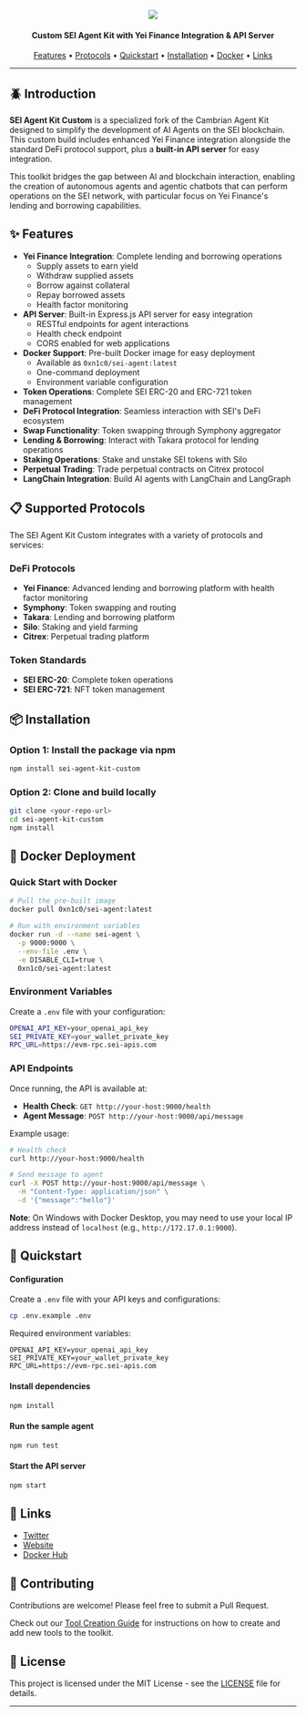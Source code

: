 <div align="center">
  <br>
  <img src="assets/CAMBRIAN_DESIGN_4-52 (2).jpg">
  <br>
</div>

<h4 align="center">Custom SEI Agent Kit with Yei Finance Integration & API Server</h4>

<p align="center">
  <a href="#-features">Features</a> •
  <a href="#-supported-protocols">Protocols</a> •
  <a href="#-quickstart">Quickstart</a> •
  <a href="#-installation">Installation</a> •
  <a href="#-docker-deployment">Docker</a> •
  <a href="#-links">Links</a>
</p>

<hr>

## 🪲 Introduction

**SEI Agent Kit Custom** is a specialized fork of the Cambrian Agent Kit designed to simplify the development of AI Agents on the SEI blockchain. This custom build includes enhanced Yei Finance integration alongside the standard DeFi protocol support, plus a **built-in API server** for easy integration.

This toolkit bridges the gap between AI and blockchain interaction, enabling the creation of autonomous agents and agentic chatbots that can perform operations on the SEI network, with particular focus on Yei Finance's lending and borrowing capabilities.

## ✨ Features

- **Yei Finance Integration**: Complete lending and borrowing operations
  - Supply assets to earn yield
  - Withdraw supplied assets
  - Borrow against collateral
  - Repay borrowed assets
  - Health factor monitoring
- **API Server**: Built-in Express.js API server for easy integration
  - RESTful endpoints for agent interactions
  - Health check endpoint
  - CORS enabled for web applications
- **Docker Support**: Pre-built Docker image for easy deployment
  - Available as `0xn1c0/sei-agent:latest`
  - One-command deployment
  - Environment variable configuration
- **Token Operations**: Complete SEI ERC-20 and ERC-721 token management
- **DeFi Protocol Integration**: Seamless interaction with SEI's DeFi ecosystem
- **Swap Functionality**: Token swapping through Symphony aggregator
- **Lending & Borrowing**: Interact with Takara protocol for lending operations
- **Staking Operations**: Stake and unstake SEI tokens with Silo
- **Perpetual Trading**: Trade perpetual contracts on Citrex protocol
- **LangChain Integration**: Build AI agents with LangChain and LangGraph

## 📋 Supported Protocols

The SEI Agent Kit Custom integrates with a variety of protocols and services:

### DeFi Protocols
- **Yei Finance**: Advanced lending and borrowing platform with health factor monitoring
- **Symphony**: Token swapping and routing
- **Takara**: Lending and borrowing platform
- **Silo**: Staking and yield farming
- **Citrex**: Perpetual trading platform

### Token Standards
- **SEI ERC-20**: Complete token operations
- **SEI ERC-721**: NFT token management

## 📦 Installation

### Option 1: Install the package via npm

```bash
npm install sei-agent-kit-custom
```

### Option 2: Clone and build locally

```bash
git clone <your-repo-url>
cd sei-agent-kit-custom
npm install
```

## 🐳 Docker Deployment

### Quick Start with Docker

```bash
# Pull the pre-built image
docker pull 0xn1c0/sei-agent:latest

# Run with environment variables
docker run -d --name sei-agent \
  -p 9000:9000 \
  --env-file .env \
  -e DISABLE_CLI=true \
  0xn1c0/sei-agent:latest
```

### Environment Variables

Create a `.env` file with your configuration:

```bash
OPENAI_API_KEY=your_openai_api_key
SEI_PRIVATE_KEY=your_wallet_private_key
RPC_URL=https://evm-rpc.sei-apis.com
```

### API Endpoints

Once running, the API is available at:

- **Health Check**: `GET http://your-host:9000/health`
- **Agent Message**: `POST http://your-host:9000/api/message`

Example usage:
```bash
# Health check
curl http://your-host:9000/health

# Send message to agent
curl -X POST http://your-host:9000/api/message \
  -H "Content-Type: application/json" \
  -d '{"message":"hello"}'
```

**Note**: On Windows with Docker Desktop, you may need to use your local IP address instead of `localhost` (e.g., `http://172.17.0.1:9000`).

## 🔧 Quickstart

#### Configuration

Create a `.env` file with your API keys and configurations:

```bash
cp .env.example .env
```

Required environment variables:
```
OPENAI_API_KEY=your_openai_api_key
SEI_PRIVATE_KEY=your_wallet_private_key
RPC_URL=https://evm-rpc.sei-apis.com
```

#### Install dependencies

```bash
npm install
```

#### Run the sample agent

```bash
npm run test
```

#### Start the API server

```bash
npm start
```

## 🔗 Links

- [Twitter](https://x.com/cambrian_ai)
- [Website](https://cambrian.wtf)
- [Docker Hub](https://hub.docker.com/r/0xn1c0/sei-agent)

## 🤝 Contributing

Contributions are welcome! Please feel free to submit a Pull Request.

Check out our [Tool Creation Guide](CreateTool.md) for instructions on how to create and add new tools to the toolkit.

## 📄 License

This project is licensed under the MIT License - see the [LICENSE](LICENSE) file for details.

---
